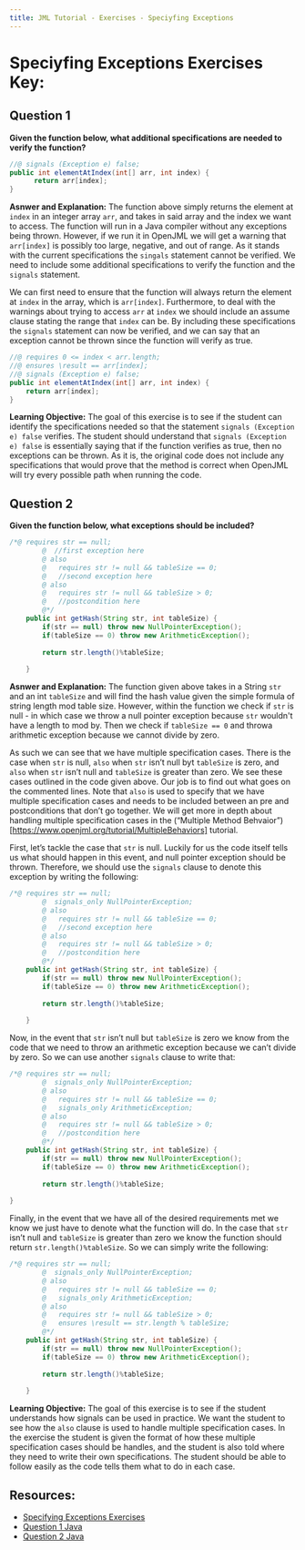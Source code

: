 ```yaml
---
title: JML Tutorial - Exercises - Speciyfing Exceptions
---
```

# Speciyfing Exceptions Exercises Key:
## **Question 1**
**Given the function below, what additional specifications are needed to verify the function?**
```Java
//@ signals (Exception e) false;
public int elementAtIndex(int[] arr, int index) {
      return arr[index];
}
```
**Asnwer and Explanation:**
The function above simply returns the element at `index` in an integer array `arr`, and takes in said array and the index we want to access. The function will run in a Java compiler without any exceptions being thrown. However, if we run it in OpenJML we will get a warning that `arr[index]` is possibly too large, negative, and out of range. As it stands with the current specifications the `singals` statement cannot be verified. We need to include some additional specifications to verify the function and the `signals` statement.
 
We can first need to ensure that the function will always return the element at `index` in the array, which is `arr[index]`. Furthermore, to deal with the warnings about trying to access `arr` at `index` we should include an assume clause stating the range that `index` can be. By including these specifications the `signals` statement can now be verified, and we can say that an exception cannot be thrown since the function will verify as true.
```Java
//@ requires 0 <= index < arr.length;
//@ ensures \result == arr[index];
//@ signals (Exception e) false;
public int elementAtIndex(int[] arr, int index) {
	return arr[index];
}
```
**Learning Objective:** 
The goal of this exercise is to see if the student can identify the specifications needed so that the statement `signals (Exception e) false` verifies. The student should understand that `signals (Exception e) false` is essentially saying that if the function verifies as true, then no exceptions can be thrown. As it is, the original code does not include any specifications that would prove that the method is correct when OpenJML will try every possible path when running the code.

## **Question 2**
**Given the function below, what exceptions should be included?**
```Java
/*@ requires str == null;
    	@  //first exception here
    	@ also
    	@   requires str != null && tableSize == 0;
    	@   //second exception here
    	@ also
    	@   requires str != null && tableSize > 0;
    	@   //postcondition here 
    	@*/
	public int getHash(String str, int tableSize) {
		if(str == null) throw new NullPointerException();
		if(tableSize == 0) throw new ArithmeticException();
		
		return str.length()%tableSize;
	
	}
```
**Asnwer and Explanation:**
The function given above takes in a String `str` and an int `tableSize` and will find the hash value given the simple formula of string length mod table size. However, within the function we check if `str` is null - in which case we throw a null pointer exception because `str` wouldn't have a length to mod by. Then we check if `tableSize == 0` and throwa arithmetic exception because we cannot divide by zero. 

As such we can see that we have multiple specification cases. There is the case when `str` is null, `also` when `str` isn’t null byt `tableSize` is zero, and `also` when `str` isn’t null and `tableSize` is greater than zero. We see these cases outlined in the code given above. Our job is to find out what goes on the commented lines. Note that `also` is used to specify that we have multiple specification cases and needs to be included between an pre and postconditions that don’t go together. We will get more in depth about handling multiple specification cases in the (“Multiple Method Behvaior”)[https://www.openjml.org/tutorial/MultipleBehaviors] tutorial. 

First, let’s tackle the case that `str` is null. Luckily for us the code itself tells us what should happen in this event, and null pointer exception should be thrown. Therefore, we should use the `signals` clause to denote this exception by writing the following:
```Java
/*@ requires str == null;
    	@  signals_only NullPointerException;
    	@ also
    	@   requires str != null && tableSize == 0;
    	@   //second exception here
    	@ also
    	@   requires str != null && tableSize > 0;
    	@   //postcondition here 
    	@*/
	public int getHash(String str, int tableSize) {
		if(str == null) throw new NullPointerException();
		if(tableSize == 0) throw new ArithmeticException();
		
		return str.length()%tableSize;
	
	}
```
Now, in the event that `str` isn’t null but `tableSize` is zero we know from the code that we need to throw an arithmetic exception because we can’t divide by zero. So we can use another `signals` clause to write that: 
```Java
/*@ requires str == null;
    	@  signals_only NullPointerException;
    	@ also
    	@   requires str != null && tableSize == 0;
    	@   signals_only ArithmeticException;
    	@ also
    	@   requires str != null && tableSize > 0;
    	@   //postcondition here 
    	@*/
	public int getHash(String str, int tableSize) {
		if(str == null) throw new NullPointerException();
		if(tableSize == 0) throw new ArithmeticException();
		
		return str.length()%tableSize;
	
}
```
Finally, in the event that we have all of the desired requirements met we know we just have to denote what the function will do. In the case that `str` isn’t null and `tableSize` is greater than zero we know the function should return `str.length()%tableSize`. So we can simply write the following: 
```Java
/*@ requires str == null;
    	@  signals_only NullPointerException;
    	@ also
    	@   requires str != null && tableSize == 0;
    	@   signals_only ArithmeticException;
    	@ also
    	@   requires str != null && tableSize > 0;
    	@   ensures \result == str.length % tableSize; 
    	@*/
	public int getHash(String str, int tableSize) {
		if(str == null) throw new NullPointerException();
		if(tableSize == 0) throw new ArithmeticException();
		
		return str.length()%tableSize;
	
	}
```
**Learning Objective:** 
The goal of this exercise is to see if the student understands how signals can be used in practice. We want the student to see how the `also` clause is used to handle multiple specification cases. In the exercise the student is given the format of how these multiple specification cases should be handles, and the student is also told where they need to write their own specifications. The student should be able to follow easily as the code tells them what to do in each case. 

## **Resources:**
+ [Specifying Exceptions Exercises](SpecifyingExceptionsEx.md)
+ [Question 1 Java](SpecifyingExceptionsExample1.java)
+ [Question 2 Java](SpecifyingExceptionsExample2.java)

